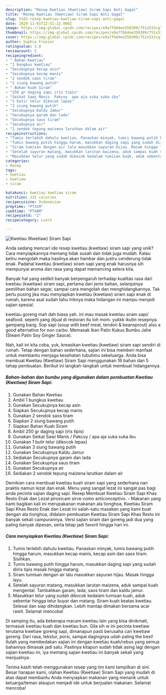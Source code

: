 ```yaml
---
description: "Resep Kwetiau (Kwetiaw) Siram Sapi Anti Gagal"
title: "Resep Kwetiau (Kwetiaw) Siram Sapi Anti Gagal"
slug: 5103-resep-kwetiau-kwetiaw-siram-sapi-anti-gagal
date: 2020-11-01T12:51:22.900Z
image: https://img-global.cpcdn.com/recipes/e9a7fb64ee350309/751x532cq70/kwetiau-kwetiaw-siram-sapi-foto-resep-utama.jpg
thumbnail: https://img-global.cpcdn.com/recipes/e9a7fb64ee350309/751x532cq70/kwetiau-kwetiaw-siram-sapi-foto-resep-utama.jpg
cover: https://img-global.cpcdn.com/recipes/e9a7fb64ee350309/751x532cq70/kwetiau-kwetiaw-siram-sapi-foto-resep-utama.jpg
author: Sophia Frazier
ratingvalue: 3.8
reviewcount: 5
recipeingredient:
- " Bahan Kwetiau"
- "1 bungkus kwetiau"
- "Secukupnya kecap asin"
- "Secukupnya kecap manis"
- "2 sendok saos tiram"
- "2 siung bawang putih"
- " Bahan Kuah Siram"
- "250 gr daging sapi iris tipis"
- "Seikat Sawi Manis  Pakcoy  apa aja suka suka ibu"
- "1 butir telur dikocok lepas"
- "3 siung bawang putih"
- "Secukupnya Kaldu Jamur"
- "Secukupnya garam dan lada"
- "Secukupnya saus tiram"
- "Secukupnya air"
- "2 sendok tepung maizena larutkan dalam air"
recipeinstructions:
- "Tumis terlebih dahulu kwetiau. Panaskan minyak, tumis bawang putih hingga harum, masukkan kecap manis, kecap asin dan saos tiram. Sisihkan."
- "Tumis bawang putih hingga harum, masukkan daging sapi yang sudah diiris tipis masak hingga matang."
- "Siram tumisan dengan air lalu masukkan sayuran hijau. Masak hingga layu."
- "Setelah sayuran matang, masukkan larutan maizena, aduk sampai kuah mengental. Tambahkan garam, lada, saos tiram dan kaldu jamur."
- "Masukkan telur yang sudah dikocok kedalam tumisan kuah, aduk sebentar hingga telur buyar dan matang. Siram kuah keatas kwetiau. Selesai dan siap dihidangkan. Lebih mantap dimakan bersama acar rawit. Selamat mencoba!"
categories:
- Resep
tags:
- kwetiau
- kwetiaw
- siram

katakunci: kwetiau kwetiaw siram 
nutrition: 231 calories
recipecuisine: Indonesian
preptime: "PT31M"
cooktime: "PT40M"
recipeyield: "2"
recipecategory: Lunch

---
```



![Kwetiau (Kwetiaw) Siram Sapi](https://img-global.cpcdn.com/recipes/e9a7fb64ee350309/751x532cq70/kwetiau-kwetiaw-siram-sapi-foto-resep-utama.jpg)

Anda sedang mencari ide resep kwetiau (kwetiaw) siram sapi yang unik? Cara menyiapkannya memang tidak susah dan tidak juga mudah. Kalau keliru mengolah maka hasilnya akan hambar dan justru cenderung tidak enak. Padahal kwetiau (kwetiaw) siram sapi yang enak harusnya sih mempunyai aroma dan rasa yang dapat memancing selera kita.

Banyak hal yang sedikit banyak berpengaruh terhadap kualitas rasa dari kwetiau (kwetiaw) siram sapi, pertama dari jenis bahan, selanjutnya pemilihan bahan segar, sampai cara mengolah dan menghidangkannya. Tak perlu pusing jika mau menyiapkan kwetiau (kwetiaw) siram sapi enak di rumah, karena asal sudah tahu triknya maka hidangan ini mampu menjadi sajian spesial.

kwetiau goreng mah dah biasa yah. ini mau masak kwetiau siram sapi/ seafood. seperti yang dijual di restoran itu loh mom. yukkk ikutin resepnya. gampang bang. Sop sapi (soup with beef meat, tendon &amp; beansprout) also a good alternative for non carbo. Memasak Ikan Patin Kukus Bumbu Jahe (Steam Patin Soy Ginger Sauce).


Nah, kali ini kita coba, yuk, kreasikan kwetiau (kwetiaw) siram sapi sendiri di rumah. Tetap dengan bahan sederhana, sajian ini bisa memberi manfaat untuk membantu menjaga kesehatan tubuhmu sekeluarga. Anda bisa membuat Kwetiau (Kwetiaw) Siram Sapi menggunakan 16 bahan dan 5 tahap pembuatan. Berikut ini langkah-langkah untuk membuat hidangannya.

<!--inarticleads1-->

##### Bahan-bahan dan bumbu yang digunakan dalam pembuatan Kwetiau (Kwetiaw) Siram Sapi:

1. Gunakan  Bahan Kwetiau
1. Ambil 1 bungkus kwetiau
1. Gunakan Secukupnya kecap asin
1. Siapkan Secukupnya kecap manis
1. Gunakan 2 sendok saos tiram
1. Siapkan 2 siung bawang putih
1. Siapkan  Bahan Kuah Siram
1. Ambil 250 gr daging sapi (iris tipis)
1. Gunakan Seikat Sawi Manis / Pakcoy / apa aja suka suka ibu
1. Gunakan 1 butir telur (dikocok lepas)
1. Gunakan 3 siung bawang putih
1. Gunakan Secukupnya Kaldu Jamur
1. Sediakan Secukupnya garam dan lada
1. Gunakan Secukupnya saus tiram
1. Gunakan Secukupnya air
1. Sediakan 2 sendok tepung maizena larutkan dalam air


Demikian cara membuat kwetiau kuah siram sapi yang sederhana nan praktis namun lezat dan enak. Menu yang sangat lezat ini sangat pas bagi anda pecinta sajian daging sapi. Resep Membuat Kwetiau Siram Sapi Khas Resto Enak dan Lezat piroxicam sirve como anticonceptivo. - Makanan yang kami bagikan kali ini merupakanan makanan ala tionghoa, Kwetiau Siram Sapi Khas Resto Enak dan Lezat ini salah-satu masakan yang kami buat dengan ala tionghoa, didalam pembuatan Kwetiau Siram Sapi Khas Resto ini banyak sekali campurannya. Versi sajian siram dan goreng jadi dua yang paling banyak dipesan, serta tetap jadi favorit hingga hari ini. 

<!--inarticleads2-->

##### Cara menyiapkan Kwetiau (Kwetiaw) Siram Sapi:

1. Tumis terlebih dahulu kwetiau. Panaskan minyak, tumis bawang putih hingga harum, masukkan kecap manis, kecap asin dan saos tiram. Sisihkan.
1. Tumis bawang putih hingga harum, masukkan daging sapi yang sudah diiris tipis masak hingga matang.
1. Siram tumisan dengan air lalu masukkan sayuran hijau. Masak hingga layu.
1. Setelah sayuran matang, masukkan larutan maizena, aduk sampai kuah mengental. Tambahkan garam, lada, saos tiram dan kaldu jamur.
1. Masukkan telur yang sudah dikocok kedalam tumisan kuah, aduk sebentar hingga telur buyar dan matang. Siram kuah keatas kwetiau. Selesai dan siap dihidangkan. Lebih mantap dimakan bersama acar rawit. Selamat mencoba!


Di samping itu, ada beberapa macam kwetiau lain yang bisa dinikmati, termasuk kwetiau kuah dan kwetiau bun. Gila sih w ini pecinta kwetiaw terutama kwetiaw goreng sapi, dimanapun pasti berusaha cari kwetiaw goreng. Dari rasa, tekstur, porsi, sampai dagingnya udah paling the best! Itulah yang membedakan sajian ini dengan kwetiau kuah/rebus yang semua bahannya dimasak jadi satu. Pastinya kitapun sudah tidak asing lagi dengan sajian kwetiau ini, iya memang sajian kwetiau ini banyak sekali yang menjualnya. 

Terima kasih telah menggunakan resep yang tim kami tampilkan di sini. Besar harapan kami, olahan Kwetiau (Kwetiaw) Siram Sapi yang mudah di atas dapat membantu Anda menyiapkan makanan yang menarik untuk keluarga/teman ataupun menjadi ide untuk berjualan makanan. Selamat mencoba!
